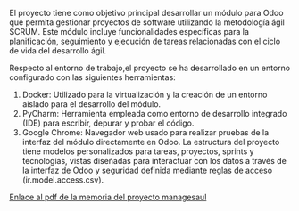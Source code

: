 El proyecto tiene como objetivo principal desarrollar un módulo para Odoo que permita gestionar proyectos de software utilizando la metodología ágil SCRUM. Este módulo incluye funcionalidades específicas para la planificación, seguimiento y ejecución de tareas relacionadas con el ciclo de vida del desarrollo ágil.

Respecto al entorno de trabajo,el proyecto se ha desarrollado en un entorno configurado con las siguientes herramientas:
1.	Docker: Utilizado para la virtualización y la creación de un entorno aislado para el desarrollo del módulo.
2.	PyCharm: Herramienta empleada como entorno de desarrollo integrado (IDE) para escribir, depurar y probar el código.
3.	Google Chrome: Navegador web usado para realizar pruebas de la interfaz del módulo directamente en Odoo.
La estructura del proyecto tiene modelos personalizados para tareas, proyectos, sprints y tecnologías, vistas diseñadas para interactuar con los datos a través de la interfaz de Odoo y seguridad definida mediante reglas de acceso (ir.model.access.csv).

[Enlace al pdf de la memoria del proyecto managesaul](pdf/Mantecon_deCaso_Saul_proyectomanage_FINAL.pdf)
